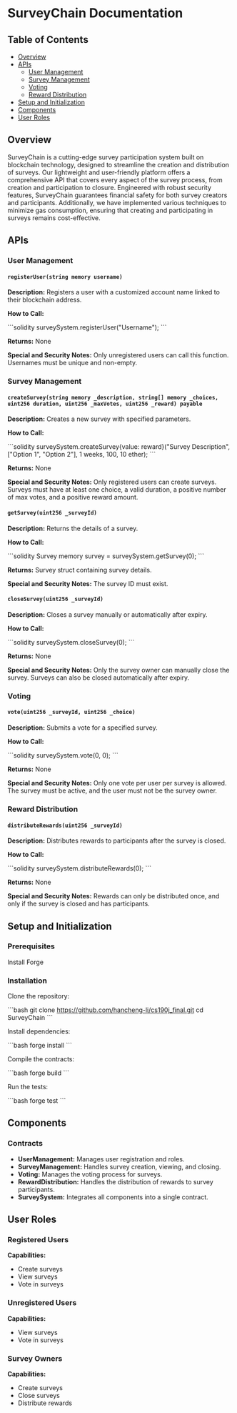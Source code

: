 # SurveyChain Documentation

## Table of Contents
- [Overview](#overview)
- [APIs](#apis)
  - [User Management](#user-management)
  - [Survey Management](#survey-management)
  - [Voting](#voting)
  - [Reward Distribution](#reward-distribution)
- [Setup and Initialization](#setup-and-initialization)
- [Components](#components)
- [User Roles](#user-roles)

## Overview
SurveyChain is a cutting-edge survey participation system built on blockchain technology, designed to streamline the creation and distribution of surveys. Our lightweight and user-friendly platform offers a comprehensive API that covers every aspect of the survey process, from creation and participation to closure. Engineered with robust security features, SurveyChain guarantees financial safety for both survey creators and participants. Additionally, we have implemented various techniques to minimize gas consumption, ensuring that creating and participating in surveys remains cost-effective.

## APIs

### User Management

#### `registerUser(string memory username)`

**Description:** Registers a user with a customized account name linked to their blockchain address.

**How to Call:**

\`\`\`solidity
surveySystem.registerUser("Username");
\`\`\`

**Returns:** None

**Special and Security Notes:** Only unregistered users can call this function. Usernames must be unique and non-empty.

### Survey Management

#### `createSurvey(string memory _description, string[] memory _choices, uint256 duration, uint256 _maxVotes, uint256 _reward) payable`

**Description:** Creates a new survey with specified parameters.

**How to Call:**

\`\`\`solidity
surveySystem.createSurvey{value: reward}("Survey Description", ["Option 1", "Option 2"], 1 weeks, 100, 10 ether);
\`\`\`

**Returns:** None

**Special and Security Notes:** Only registered users can create surveys. Surveys must have at least one choice, a valid duration, a positive number of max votes, and a positive reward amount.

#### `getSurvey(uint256 _surveyId)`

**Description:** Returns the details of a survey.

**How to Call:**

\`\`\`solidity
Survey memory survey = surveySystem.getSurvey(0);
\`\`\`

**Returns:** Survey struct containing survey details.

**Special and Security Notes:** The survey ID must exist.

#### `closeSurvey(uint256 _surveyId)`

**Description:** Closes a survey manually or automatically after expiry.

**How to Call:**

\`\`\`solidity
surveySystem.closeSurvey(0);
\`\`\`

**Returns:** None

**Special and Security Notes:** Only the survey owner can manually close the survey. Surveys can also be closed automatically after expiry.

### Voting

#### `vote(uint256 _surveyId, uint256 _choice)`

**Description:** Submits a vote for a specified survey.

**How to Call:**

\`\`\`solidity
surveySystem.vote(0, 0);
\`\`\`

**Returns:** None

**Special and Security Notes:** Only one vote per user per survey is allowed. The survey must be active, and the user must not be the survey owner.

### Reward Distribution

#### `distributeRewards(uint256 _surveyId)`

**Description:** Distributes rewards to participants after the survey is closed.

**How to Call:**

\`\`\`solidity
surveySystem.distributeRewards(0);
\`\`\`

**Returns:** None

**Special and Security Notes:** Rewards can only be distributed once, and only if the survey is closed and has participants.

## Setup and Initialization

### Prerequisites

Install Forge

### Installation

Clone the repository:

\`\`\`bash
git clone https://github.com/hancheng-li/cs190j_final.git
cd SurveyChain
\`\`\`

Install dependencies:

\`\`\`bash
forge install
\`\`\`

Compile the contracts:

\`\`\`bash
forge build
\`\`\`

Run the tests:

\`\`\`bash
forge test
\`\`\`

## Components

### Contracts

- **UserManagement:** Manages user registration and roles.
- **SurveyManagement:** Handles survey creation, viewing, and closing.
- **Voting:** Manages the voting process for surveys.
- **RewardDistribution:** Handles the distribution of rewards to survey participants.
- **SurveySystem:** Integrates all components into a single contract.

## User Roles

### Registered Users

**Capabilities:**
- Create surveys
- View surveys
- Vote in surveys

### Unregistered Users

**Capabilities:**
- View surveys
- Vote in surveys

### Survey Owners

**Capabilities:**
- Create surveys
- Close surveys
- Distribute rewards